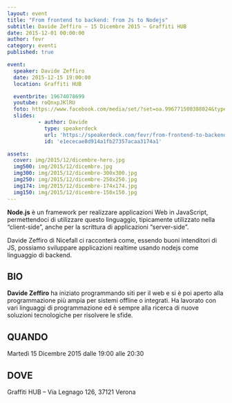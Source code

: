 ```yaml
---
layout: event
title: "From frontend to backend: from Js to Nodejs"
subtitle: Davide Zeffiro – 15 Dicembre 2015 – Graffiti HUB
date: 2015-12-01 00:00:00
author: fevr
category: eventi
published: true

event:
  speaker: Davide Zeffiro
  date: 2015-12-15 19:00:00
  location: Graffiti HUB

  eventbrite: 19674078699
  youtube: roQnxpJKlRU
  foto: https://www.facebook.com/media/set/?set=oa.996771500388024&type=3
  slides:
          - author: Davide
            type: speakerdeck
            url: 'https://speakerdeck.com/fevr/from-frontend-to-backend-from-js-to-nodejs'
            id: 'e1ececae8d914a1fb27357acaa3174a1'

assets:
  cover: img/2015/12/dicembre-hero.jpg
  img500: img/2015/12/dicembre.jpg
  img300: img/2015/12/dicembre-300x300.jpg
  img250: img/2015/12/dicembre-250x250.jpg
  img174: img/2015/12/dicembre-174x174.jpg
  img150: img/2015/12/dicembre-150x150.jpg
---
```


**Node.js** è un framework per realizzare applicazioni Web in JavaScript, permettendoci di utilizzare questo linguaggio,
tipicamente utilizzato nella “client-side”, anche per la scrittura di applicazioni “server-side”.

Davide Zeffiro di Nicefall ci racconterà come, essendo buoni intenditori di JS,
possiamo sviluppare applicazioni realtime usando nodejs come linguaggio di backend.

## BIO

**Davide Zeffiro** ha iniziato programmando siti per il web e si è poi aperto alla programmazione più ampia
per sistemi offline o integrati. Ha lavorato con vari linguaggi di programmazione ed è sempre alla ricerca
di nuove soluzioni tecnologiche per risolvere le sfide.

## QUANDO
Martedì 15 Dicembre 2015 dalle 19:00 alle 20:30

## DOVE
Graffiti HUB – Via Legnago 126, 37121 Verona